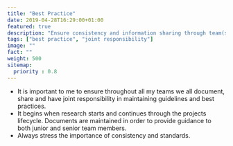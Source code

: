 ```yaml
---
title: "Best Practice"
date: 2019-04-28T16:29:00+01:00
featured: true
description: "Ensure consistency and information sharing through team(s)"
tags: ["best practice", "joint responsibility"]
image: ""
fact: ""
weight: 500
sitemap:
  priority : 0.8
---
```


- It is important to me to ensure throughout all my teams we all document, share and have joint responsibility in maintaining guidelines and best practices.  
- It begins when research starts and continues through the projects lifecycle. Documents are maintained in order to provide guidance to both junior and senior team members.  
- Always stress the importance of consistency and standards.
